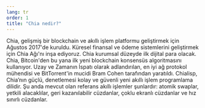```yaml
---
lang: tr
order: 1
title: "Chia nedir?"
---
```


Chia, gelişmiş bir blockchain ve akıllı işlem platformu geliştirmek için Ağustos 2017'de kuruldu. Küresel finansal ve ödeme sistemlerini geliştirmek için Chia Ağı'nı inşa ediyoruz. Chia kurumsal düzeyde ilk dijital para olacak. Chia, Bitcoin'den bu yana ilk yeni blockchain konsensüs algoritmasını kullanıyor. Uzay ve Zamanın İspatı olarak adlandırılan, en iyi ağ protokol mühendisi ve BitTorrent'in mucidi Bram Cohen tarafından yaratıldı. Chialisp, Chia’nın güçlü, denetlemesi kolay ve güvenli yeni akıllı işlem programlama dilidir. Şu anda mevcut olan referans akıllı işlemler şunlardır: atomik swaplar, yetkili alacaklılar, geri kazanılabilir cüzdanlar, çoklu ekranlı cüzdanlar ve hız sınırlı cüzdanlar.
